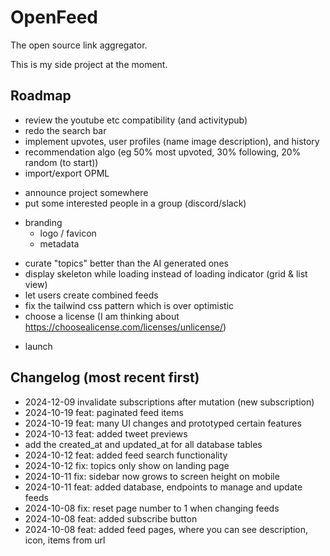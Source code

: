 # OpenFeed

The open source link aggregator.

This is my side project at the moment.

## Roadmap 

- review the youtube etc compatibility (and activitypub)
- redo the search bar
- implement upvotes,  user profiles (name image description), and history
- recommendation algo (eg 50% most upvoted, 30% following, 20% random (to start))
- import/export OPML
<!--  -->
- announce project somewhere
- put some interested people in a group (discord/slack)
<!--  -->
- branding
  - logo / favicon
  - metadata
<!--  -->
- curate "topics" better than the AI generated ones
- display skeleton while loading instead of loading indicator (grid & list view)
- let users create combined feeds
- fix the tailwind css pattern which is over optimistic
- choose a license (I am thinking about https://choosealicense.com/licenses/unlicense/)
<!--  -->
- launch

## Changelog (most recent first)

- 2024-12-09 invalidate subscriptions after mutation (new subscription)
- 2024-10-19 feat: paginated feed items
- 2024-10-19 feat: many UI changes and prototyped certain features
- 2024-10-13 feat: added tweet previews
- add the created_at and updated_at for all database tables
- 2024-10-12 feat: added feed search functionality
- 2024-10-12 fix: topics only show on landing page
- 2024-10-11 fix: sidebar now grows to screen height on mobile
- 2024-10-11 feat: added database, endpoints to manage and update feeds
- 2024-10-08 fix: reset page number to 1 when changing feeds
- 2024-10-08 feat: added subscribe button
- 2024-10-08 feat: added feed pages, where you can see description, icon, items from url
